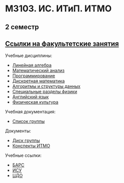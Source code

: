 # M3103. ИС. ИТиП. ИТМО
## 2 семестр 

## [Ссылки на факультетские занятия](https://fitp.itmo.ru/p/spring-2021/394)

Учебные дисциплины:

*  [Линейная алгебра](Subjects/linal.md)
*  [Математический анализ](Subjects/mAtan.md)
*  [Программирование](Subjects/programming.md)
*  [Дискретная математика](Subjects/discrete.md)
*  [Алгоритмы и структуры данных](Subjects/algorithms.md)
*  [Специальные разделы физики](Subjects/physics.md)
*  [Английский язык](https://vk.com/fltc.itmo)
*  [Физическая культура](https://isu.ifmo.ru/pls/apex/f?p=2153:15:108337501947348::NO:RP,3::)


Учебная документация:
* [Список группы](GroupList.md)

Документы:
* [Диск группы](https://drive.google.com/drive/folders/10Z5SnUAZeXhmwem7o2KxQeosYEMae_0X?usp=sharing)
* [Конспекты ИТМО](http://neerc.ifmo.ru/wiki/)

Учебные ссылки:
*  [БАРС](https://bars.itmo.ru/bars/disciplines)
* [ИСУ](https://isu.ifmo.ru/)
* [ЦДО](https://de.ifmo.ru/)
